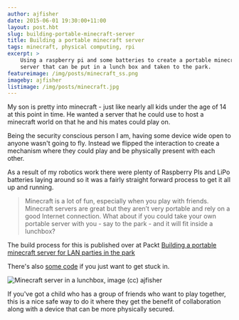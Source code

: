 ```yaml
---
author: ajfisher
date: 2015-06-01 19:30:00+11:00
layout: post.hbt
slug: building-portable-minecraft-server
title: Building a portable minecraft server
tags: minecraft, physical computing, rpi
excerpt: >
    Using a raspberry pi and some batteries to create a portable minecraft
    server that can be put in a lunch box and taken to the park.
featureimage: /img/posts/minecraft_ss.png
imageby: ajfisher
listimage: /img/posts/minecraft.jpg
---
```


My son is pretty into minecraft - just like nearly all kids under the age of 14
at this point in time. He wanted a server that he could use to host a minecraft
world on that he and his mates could play on.

Being the security conscious person I am, having some device wide open to anyone
wasn't going to fly. Instead we flipped the interaction to create a mechanism
where they could play and be physically present with each other.

As a result of my robotics work there were plenty of Raspberry PIs and LiPo
batteries laying around so it was a fairly straight forward process to get it
all up and running.

> Minecraft is a lot of fun, especially when you play with friends. Minecraft 
servers are great but they aren’t very portable and rely on a good Internet
connection. What about if you could take your own portable server with you -
say to the park - and it will fit inside a lunchbox?

The build process for this is published over at Packt
[Building a portable minecraft server for LAN parties in the park](https://www.packtpub.com/books/content/building-portable-minecraft-server-lan-parties-park)

There's also [some code](https://gist.github.com/ajfisher/f61c89733340cd5351a4)
if you just want to get stuck in.

![Minecraft server in a lunchbox, image (cc) ajfisher](/img/posts/minecraft_inbox.jpg)

If you've got a child who has a group of friends who want to play together, this
is a nice safe way to do it where they get the benefit of collaboration along
with a device that can be more physically secured.

